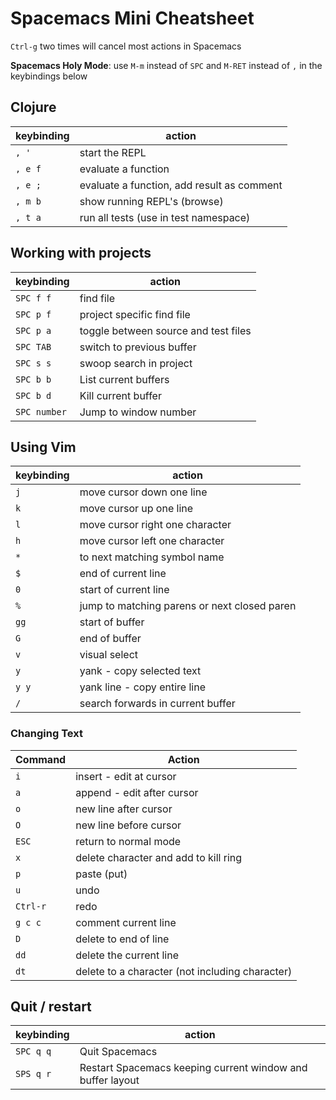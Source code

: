 # Spacemacs Mini Cheatsheet

`Ctrl-g` two times will cancel most actions in Spacemacs

**Spacemacs Holy Mode**: use `M-m` instead of `SPC` and `M-RET` instead of `,` in the keybindings below

## Clojure

| keybinding | action                                     |
|------------|--------------------------------------------|
| `, '`      | start the REPL                             |
| `, e f`    | evaluate a function                        |
| `, e ;`    | evaluate a function, add result as comment |
| `, m b`    | show running REPL's (browse) |
| `, t a`    | run all tests (use in test namespace)       |


## Working with projects

| keybinding   | action                               |
|--------------|--------------------------------------|
| `SPC f f`    | find file                            |
| `SPC p f`    | project specific find file           |
| `SPC p a`    | toggle between source and test files |
| `SPC TAB`    | switch to previous buffer            |
| `SPC s s`    | swoop search in project              |
| `SPC b b`    | List current buffers                 |
| `SPC b d`    | Kill current buffer                  |
| `SPC number` | Jump to window number                |

## Using Vim

| keybinding | action                                       |
|------------|----------------------------------------------|
| `j`        | move cursor down one line                    |
| `k`        | move cursor up one line                      |
| `l`        | move cursor right one character              |
| `h`        | move cursor left one character               |
| `*`        | to next matching symbol name                 |
| `$`        | end of current line                          |
| `0`        | start of current line                        |
| `%`        | jump to matching parens or next closed paren |
| `gg`       | start of buffer                              |
| `G`        | end of buffer                                |
| `v`        | visual select                                |
| `y`        | yank - copy selected text                    |
| `y y`      | yank line - copy entire line                 |
| `/`        | search forwards in current buffer            |

### Changing Text

| Command  | Action                                          |
| ---      | ---                                             |
| `i`      | insert - edit at cursor                         |
| `a`      | append - edit after cursor                      |
| `o`      | new line after cursor                           |
| `O`      | new line before cursor                          |
| `ESC`    | return to normal mode                           |
| `x`      | delete character and add to kill ring           |
| `p`      | paste (put)                                     |
| `u`      | undo                                            |
| `Ctrl-r` | redo                                            |
| `g c c`  | comment current line                            |
| `D`     | delete to end of line                           |
| `dd`     | delete the current line                         |
| `dt`     | delete to a character (not including character) |

## Quit / restart

| keybinding | action                                       |
|------------|----------------------------------------------|
| `SPC q q` | Quit Spacemacs                                             |
| `SPS q r` | Restart Spacemacs keeping current window and buffer layout |
